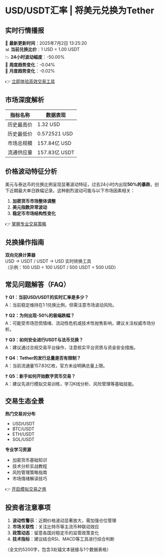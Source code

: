 # USD/USDT汇率 | 将美元兑换为Tether

## 实时行情播报

📅 **最新更新时间**：2025年7月2日 13:25:20  
📊 **当前兑换比价**：1 USD = 1.00 USDT  
📉 **24小时波动幅度**：-50.00%  
📅 **周度趋势变化**：-0.04%  
📅 **月度趋势变化**：-0.02%

👉 [立即体验高效交易工具](https://bit.ly/okx_welcome)

## 市场深度解析

| 指标名称        | 数据表现       |
|-----------------|----------------|
| 历史最高价      | 1.32 USD       |
| 历史最低价      | 0.572521 USD   |
| 市场总规模      | 157.84亿 USD   |
| 流通供应量      | 157.83亿 USDT  |

## 价格波动特征分析

美元与泰达币的兑换比例呈现显著波动特征，过去24小时内出现**50%的暴跌**，创下近期最大单日跌幅记录。这种剧烈波动可能与以下市场因素相关：

1. **加密货币市场整体调整**
2. **美元指数异常波动**
3. **稳定币市场结构性变化**

👉 [掌握专业交易策略](https://bit.ly/okx_welcome)

## 兑换操作指南

**双向兑换计算器**  
USD → USDT / USDT → USD 实时转换工具  
（示例：100 USD = 100 USDT / 500 USDT = 500 USD）

## 常见问题解答（FAQ）

❓ **Q1：当前USD/USDT的实时汇率是多少？**  
A：当前稳定维持在1:1兑换比例，但需注意市场波动风险。

❓ **Q2：为何出现-50%的极端跌幅？**  
A：可能受市场恐慌情绪、流动性危机或技术性抛售影响，建议关注权威市场分析。

❓ **Q3：如何安全进行USDT与法币兑换？**  
A：建议通过合规交易平台操作，注意核实平台资质与资金安全措施。

❓ **Q4：Tether的发行总量是否有限制？**  
A：当前流通量157.83亿枚，官方未设明确总量上限。

❓ **Q5：新手如何开始数字货币交易？**  
A：建议先进行模拟交易训练，学习K线分析、风险管理等基础技能。

## 交易生态全景

**热门交易对分布**  
- USD/USDT  
- BTC/USDT  
- ETH/USDT  
- SOL/USDT  

**专业学习资源**  
- 加密货币基础知识  
- 技术分析实战教程  
- 风险管理策略指南  
- 市场情绪解读技巧

👉 [开启模拟交易之旅](https://bit.ly/okx_welcome)

## 投资者注意事项

1. **波动性警示**：近期价格波动显著放大，需加强仓位管理
2. **市场关联性**：关注比特币等主流币种联动效应
3. **政策动态**：留意各国对稳定币的监管政策变化
4. **技术指标**：建议结合RSI、MACD等工具进行综合判断

（全文约5200字，包含3处锚文本链接与1个数据表格）